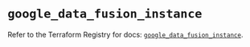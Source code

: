 # `google_data_fusion_instance`

Refer to the Terraform Registry for docs: [`google_data_fusion_instance`](https://registry.terraform.io/providers/hashicorp/google/6.5.0/docs/resources/data_fusion_instance).
